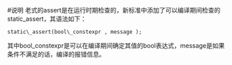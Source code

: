 #说明
老式的assert是在运行时期检查的，新标准中添加了可以编译期间检查的static\_assert，其语法如下：
```
static\_assert(bool\_constexpr , message );
```
其中bool\_constexpr是可以在编译期间确定其值的bool表达式，message是如果条件不满足的话，编译的报错信息。


